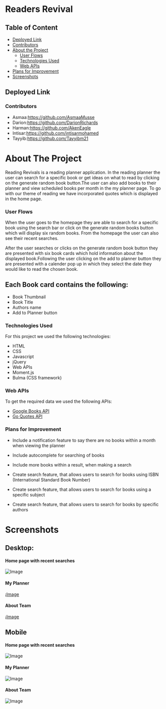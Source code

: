 # Readers Revival

## Table of Content

- [Deployed Link](#deployed-link)
- [Contributors](#contributors)
- [About the Project](#about-the-project)
  - [User Flows](#user-flows)
  - [Technologies Used](#technologies-used)
  - [Web APIs](#web-apis)
- [Plans for Improvement](#plans-for-improvement)
- [Screenshots](#screenshots)

## Deployed Link

### Contributors

- Asmaa:https://github.com/AsmaaMusse
- Darion:https://github.com/DarionRichards
- Harman:https://github.com/AkenEagle
- Intisar:https://github.com/intisarmohamed
- Tayyib:https://github.com/Tayyibm21

# About The Project

Reading Revivals is a reading planner application. In the reading planner the user can search for a specific book or get ideas on what to read by clicking on the generate random book button.The user can also add books to their planner and view scheduled books per month in the my planner page. To go with our theme of reading we have incorporated quotes which is displayed in the home page.

### User Flows

When the user goes to the homepage they are able to search for a specific book using the search bar or click on the generate random books button which will display six random books. From the homepage the user can also see their recent searches.

After the user searches or clicks on the generate random book button they are presented with six book cards which hold information about the displayed book.Following the user clicking on the add to planner button they are presented with a calender pop up in which they select the date they would like to read the chosen book.

## Each Book card contains the following:

- Book Thumbnail
- Book Title
- Authors name
- Add to Planner button

### Technologies Used

For this project we used the following technologies:

- HTML
- CSS
- Javascript
- jQuery
- Web APIs
- Moment.js
- Bulma (CSS framework)

### Web APIs

To get the required data we used the following APIs:

- [Google Books API](https://developers.google.com/books/docs/v1/using)
- [Go Quotes API](https://goquotes.docs.apiary.io/#reference)

### Plans for Improvement

- Include a notification feature to say there are no books within a month when viewing the planner

- Include autocomplete for searching of books

- Include more books within a result, when making a search

- Create search feature, that allows users to search for books using ISBN (International Standard Book Number)

- Create search feature, that allows users to search for books using a specific subject

- Create search feature, that allows users to search for books by specific authors

# Screenshots

## Desktop:

#### Home page with recent searches

![Image](./assets/screenshots/home-page-with-recent-searches.jpg)

#### My Planner

¡[Image]()

#### About Team

¡[Image]()

## Mobile

#### Home page with recent searches

![Image]()

#### My Planner

![Image]()

#### About Team

![Image]()
